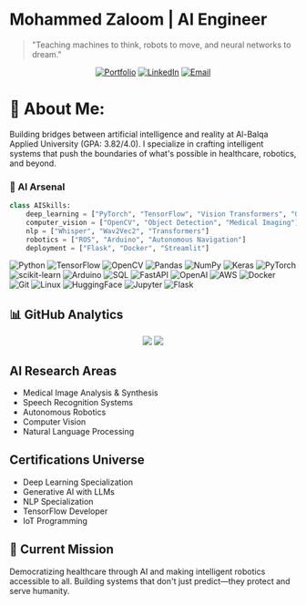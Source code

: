 # Mohammed Zaloom | AI Engineer

> "Teaching machines to think, robots to move, and neural networks to dream."

<div align="center">
  
[![Portfolio](https://img.shields.io/badge/Portfolio-4285F4?style=for-the-badge&logo=google-chrome&logoColor=white)](https://mohammedzaloom-portfolio.onrender.com)
[![LinkedIn](https://img.shields.io/badge/LinkedIn-0A66C2?style=for-the-badge&logo=linkedin&logoColor=white)](https://www.linkedin.com/in/mozaloom/)
[![Email](https://img.shields.io/badge/Email-EA4335?style=for-the-badge&logo=gmail&logoColor=white)](mailto:mozaloom@ieee.org)

</div>


# 💫 About Me:
Building bridges between artificial intelligence and reality at Al-Balqa Applied University (GPA: 3.82/4.0). I specialize in crafting intelligent systems that push the boundaries of what's possible in healthcare, robotics, and beyond.

### 🧬 AI Arsenal

```python
class AISkills:
    deep_learning = ["PyTorch", "TensorFlow", "Vision Transformers", "GANs"]
    computer_vision = ["OpenCV", "Object Detection", "Medical Imaging"]
    nlp = ["Whisper", "Wav2Vec2", "Transformers"]
    robotics = ["ROS", "Arduino", "Autonomous Navigation"]
    deployment = ["Flask", "Docker", "Streamlit"]
```
![Python](https://img.shields.io/badge/python-3670A0?style=for-the-badge&logo=python&logoColor=ffdd54) ![TensorFlow](https://img.shields.io/badge/TensorFlow-%23FF6F00.svg?style=for-the-badge&logo=TensorFlow&logoColor=white) ![OpenCV](https://img.shields.io/badge/opencv-%23white.svg?style=for-the-badge&logo=opencv&logoColor=white) ![Pandas](https://img.shields.io/badge/pandas-%23150458.svg?style=for-the-badge&logo=pandas&logoColor=white) ![NumPy](https://img.shields.io/badge/numpy-%23013243.svg?style=for-the-badge&logo=numpy&logoColor=white) ![Keras](https://img.shields.io/badge/Keras-%23D00000.svg?style=for-the-badge&logo=Keras&logoColor=white) ![PyTorch](https://img.shields.io/badge/PyTorch-%23EE4C2C.svg?style=for-the-badge&logo=PyTorch&logoColor=white) ![scikit-learn](https://img.shields.io/badge/scikit--learn-%23F7931E.svg?style=for-the-badge&logo=scikit-learn&logoColor=white) ![Arduino](https://img.shields.io/badge/-Arduino-00979D?style=for-the-badge&logo=Arduino&logoColor=white) ![SQL](https://img.shields.io/badge/sql-%23007396.svg?style=for-the-badge&logo=sqlite&logoColor=white) ![FastAPI](https://img.shields.io/badge/FastAPI-109989?style=for-the-badge&logo=fastapi&logoColor=white) ![OpenAI](https://img.shields.io/badge/OpenAI-%23002571.svg?style=for-the-badge&logo=openai&logoColor=white) ![AWS](https://img.shields.io/badge/AWS-%23FF9900.svg?style=for-the-badge&logo=amazonaws&logoColor=white) ![Docker](https://img.shields.io/badge/docker-%230db7ed.svg?style=for-the-badge&logo=docker&logoColor=white) ![Git](https://img.shields.io/badge/git-%23F05033.svg?style=for-the-badge&logo=git&logoColor=white)  ![Linux](https://img.shields.io/badge/linux-%23FCC624.svg?style=for-the-badge&logo=linux&logoColor=black) ![HuggingFace](https://img.shields.io/badge/huggingface-%23FFDA54.svg?style=for-the-badge&logo=huggingface&logoColor=black) ![Jupyter](https://img.shields.io/badge/jupyter-%23F37626.svg?style=for-the-badge&logo=jupyter&logoColor=white) ![Flask](https://img.shields.io/badge/flask-%23000.svg?style=for-the-badge&logo=flask&logoColor=white)  


## 📊 GitHub Analytics

<div align="center">
  
![](https://github-readme-stats.vercel.app/api?username=mozaloom&show_icons=true&theme=vision-friendly-dark&hide_border=true)
![](https://github-readme-stats.vercel.app/api/top-langs/?username=mozaloom&layout=compact&theme=vision-friendly-dark&hide_border=true)

</div>

##  AI Research Areas
- Medical Image Analysis & Synthesis
- Speech Recognition Systems
- Autonomous Robotics
- Computer Vision
- Natural Language Processing

## Certifications Universe
- Deep Learning Specialization
- Generative AI with LLMs
- NLP Specialization
- TensorFlow Developer
- IoT Programming

## 🎯 Current Mission
Democratizing healthcare through AI and making intelligent robotics accessible to all. Building systems that don't just predict—they protect and serve humanity.









